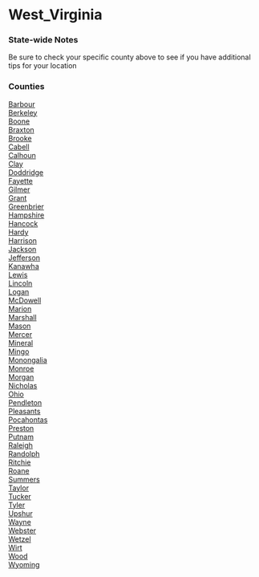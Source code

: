 # West_Virginia

### State-wide Notes
Be sure to check your specific county above to see if you have additional tips for your location

### Counties
[Barbour](Barbour.md)\
[Berkeley](Berkeley.md)\
[Boone](Boone.md)\
[Braxton](Braxton.md)\
[Brooke](Brooke.md)\
[Cabell](Cabell.md)\
[Calhoun](Calhoun.md)\
[Clay](Clay.md)\
[Doddridge](Doddridge.md)\
[Fayette](Fayette.md)\
[Gilmer](Gilmer.md)\
[Grant](Grant.md)\
[Greenbrier](Greenbrier.md)\
[Hampshire](Hampshire.md)\
[Hancock](Hancock.md)\
[Hardy](Hardy.md)\
[Harrison](Harrison.md)\
[Jackson](Jackson.md)\
[Jefferson](Jefferson.md)\
[Kanawha](Kanawha.md)\
[Lewis](Lewis.md)\
[Lincoln](Lincoln.md)\
[Logan](Logan.md)\
[McDowell](McDowell.md)\
[Marion](Marion.md)\
[Marshall](Marshall.md)\
[Mason](Mason.md)\
[Mercer](Mercer.md)\
[Mineral](Mineral.md)\
[Mingo](Mingo.md)\
[Monongalia](Monongalia.md)\
[Monroe](Monroe.md)\
[Morgan](Morgan.md)\
[Nicholas](Nicholas.md)\
[Ohio](Ohio.md)\
[Pendleton](Pendleton.md)\
[Pleasants](Pleasants.md)\
[Pocahontas](Pocahontas.md)\
[Preston](Preston.md)\
[Putnam](Putnam.md)\
[Raleigh](Raleigh.md)\
[Randolph](Randolph.md)\
[Ritchie](Ritchie.md)\
[Roane](Roane.md)\
[Summers](Summers.md)\
[Taylor](Taylor.md)\
[Tucker](Tucker.md)\
[Tyler](Tyler.md)\
[Upshur](Upshur.md)\
[Wayne](Wayne.md)\
[Webster](Webster.md)\
[Wetzel](Wetzel.md)\
[Wirt](Wirt.md)\
[Wood](Wood.md)\
[Wyoming](Wyoming.md)